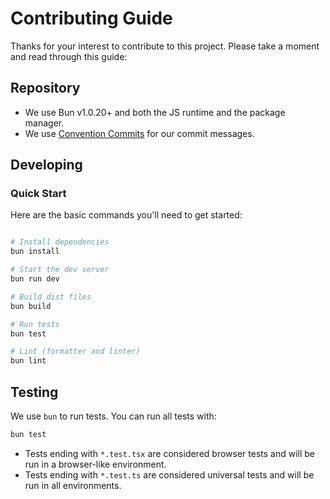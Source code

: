 # Contributing Guide

Thanks for your interest to contribute to this project. Please take a moment and read through this guide:

## Repository

- We use Bun v1.0.20+ and both the JS runtime and the package manager.
- We use [Convention Commits](https://www.conventionalcommits.org/en/v1.0.0/) for our commit messages.

## Developing

### Quick Start

Here are the basic commands you'll need to get started:

```sh

# Install dependencies
bun install

# Start the dev server
bun run dev

# Build dist files
bun build

# Run tests
bun test

# Lint (formatter and linter)
bun lint

```

## Testing

We use `bun` to run tests. You can run all tests with:

```sh
bun test
```

- Tests ending with `*.test.tsx` are considered browser tests and will be run in a browser-like environment.
- Tests ending with `*.test.ts` are considered universal tests and will be run in all environments.

